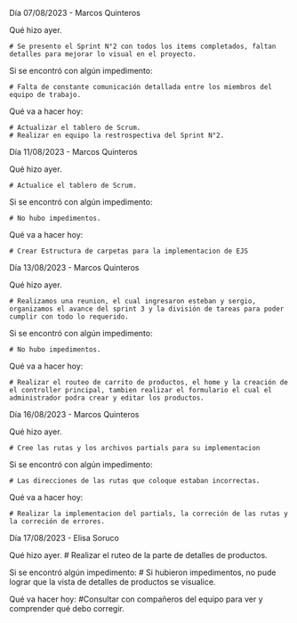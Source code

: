 Día 07/08/2023 - Marcos Quinteros

Qué hizo ayer.

    # Se presento el Sprint N°2 con todos los items completados, faltan detalles para mejorar lo visual en el proyecto.

Si se encontró con algún impedimento:

    # Falta de constante comunicación detallada entre los miembros del equipo de trabajo.

Qué va a hacer hoy:

    # Actualizar el tablero de Scrum.
    # Realizar en equipo la restrospectiva del Sprint N°2.

Día 11/08/2023 - Marcos Quinteros

Qué hizo ayer.

    # Actualice el tablero de Scrum.

Si se encontró con algún impedimento:

    # No hubo impedimentos.

Qué va a hacer hoy:

    # Crear Estructura de carpetas para la implementacion de EJS
  
Día 13/08/2023 - Marcos Quinteros

Qué hizo ayer.

    # Realizamos una reunion, el cual ingresaron esteban y sergio, organizamos el avance del sprint 3 y la división de tareas para poder cumplir con todo lo requerido.

Si se encontró con algún impedimento:

    # No hubo impedimentos.

Qué va a hacer hoy:

    # Realizar el routeo de carrito de productos, el home y la creación de el controller principal, tambien realizar el formulario el cual el administrador podra crear y editar los productos.
  
Día 16/08/2023 - Marcos Quinteros

Qué hizo ayer.

    # Cree las rutas y los archivos partials para su implementacion

Si se encontró con algún impedimento:

    # Las direcciones de las rutas que coloque estaban incorrectas.

Qué va a hacer hoy:

    # Realizar la implementacion del partials, la correción de las rutas y la correción de errores.

Día 17/08/2023 - Elisa Soruco 

Qué hizo ayer.
    # Realizar el ruteo de la parte de detalles de productos. 

Si se encontró algún impedimento: 
    # Si hubieron impedimentos, no pude lograr que la vista de detalles de productos se visualice.  
    
Qué va hacer hoy:
    #Consultar con compañeros del equipo para ver y comprender qué debo corregir. 